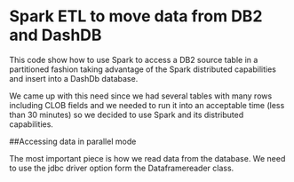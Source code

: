 # Spark ETL to move data from DB2 and DashDB

This code show how to use Spark to access a DB2 source table in a partitioned fashion taking advantage of the Spark distributed capabilities and insert into a DashDb database.

We came up with this need since we had several tables with many rows including CLOB fields and we needed to run it into an acceptable time (less than 30 minutes) so we decided to use Spark and its distributed capabilities.

##Accessing data in parallel mode 

The most important piece is how we read data from the database.
We need to use the jdbc driver option form the Dataframereader class.
